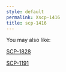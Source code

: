 ```yaml
---
style: default
permalink: Xscp-1416
title: scp-1416
---
```

You may also like:

[SCP-1828](http://scp-wiki.net/scp-1828)

[SCP-1191](http://scp-wiki.net/scp-1191)
